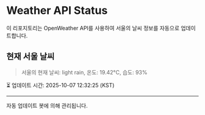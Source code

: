 
# Weather API Status

이 리포지토리는 OpenWeather API를 사용하여 서울의 날씨 정보를 자동으로 업데이트합니다.

## 현재 서울 날씨
> 서울의 현재 날씨: light rain, 온도: 19.42°C, 습도: 93%

⏳ 업데이트 시간: 2025-10-07 12:32:25 (KST)

---
자동 업데이트 봇에 의해 관리됩니다.
